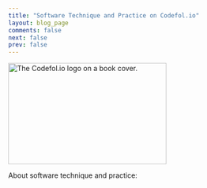 ```yaml
---
title: "Software Technique and Practice on Codefol.io"
layout: blog_page
comments: false
next: false
prev: false
---
```


<img src="/images/codefolio_book_transparent_320_205.png" class="pull-right" width="320" height="205" alt="The Codefol.io logo on a book cover."> </img>

About software technique and practice:

